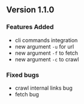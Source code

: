 ## Version 1.1.0
### Features Added

- cli commands integration
- new argument `-u` for url
- new argument `-f` to fetch
- new argument `-c` to crawl

### Fixed bugs

- crawl internal links bug
- fetch bug
